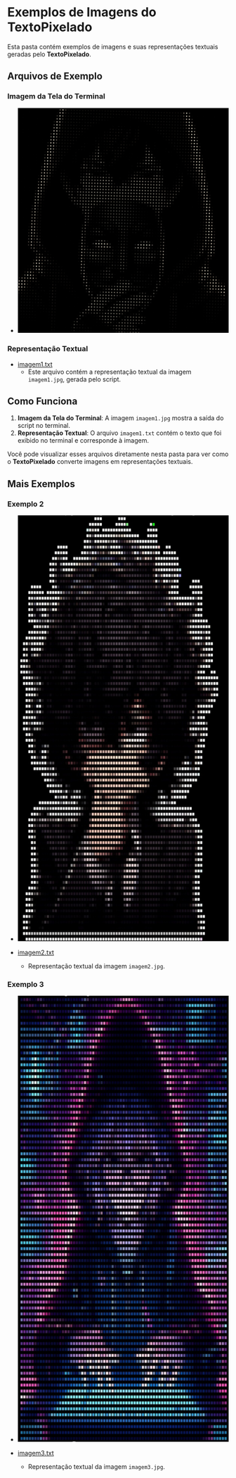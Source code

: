 # Exemplos de Imagens do TextoPixelado

Esta pasta contém exemplos de imagens e suas representações textuais geradas pelo **TextoPixelado**.

## Arquivos de Exemplo

### Imagem da Tela do Terminal

- ![imagem1.jpg](imagem1.jpg)

### Representação Textual

- [imagem1.txt](imagem1.txt)
  - Este arquivo contém a representação textual da imagem `imagem1.jpg`, gerada pelo script.

## Como Funciona

1. **Imagem da Tela do Terminal**: A imagem `imagem1.jpg` mostra a saída do script no terminal.
2. **Representação Textual**: O arquivo `imagem1.txt` contém o texto que foi exibido no terminal e corresponde à imagem.

Você pode visualizar esses arquivos diretamente nesta pasta para ver como o **TextoPixelado** converte imagens em representações textuais.

## Mais Exemplos

### Exemplo 2

- ![imagem2.jpg](imagem2.jpg)
  
- [imagem2.txt](imagem2.txt)
  - Representação textual da imagem `imagem2.jpg`.

### Exemplo 3

- ![imagem3.jpg](imagem3.jpg)

- [imagem3.txt](imagem3.txt)
  - Representação textual da imagem `imagem3.jpg`.

